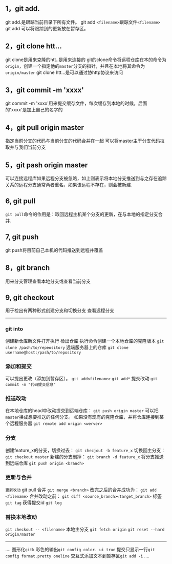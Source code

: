 ## 1，git add.
git add.是跟踪当前目录下所有文件。
git add `<filename>`跟踪文件`<filename>`
git add 可以将跟踪到的更新放在暂存区。
## 2，git clone htt...
git clone是用来克隆的htt..是用来连接的
git的clone命令将远程仓库在本的命令为`origin`，创建一个指定他的`master`分支的指针，并且在本地将其命令为`origin/master`
git clone htt...是可以通过协http协议来访问
## 3，git commit -m 'xxxx'
git commit -m 'xxxx'用来提交缓存文件，每次缓存到本地的时候，后面的'xxxx'是加上自己的名字的
## 4，git pull origin master
指定当前分支的代码与当前分支的代码合并在一起
可以将master主干分支代码拉取并与我们当前分支
## 5，git pash origin master
可以连接远程库如果远程分支被忽略，如上则表示将本地分支推送到与之存在追踪关系的远程分支通常两者重名，如果该远程不存在，则会被新建.
## 6, git pull
`git pull`命令的作用是：取回远程主机某个分支的更新，在与本地的指定分支合并.
## 7, git push
git push将目前自己本机的代码推送到远程并覆盖
## 8，git branch
用来分支管理查看本地分支或查看当前分支
## 9, git checkout
用于检出有两种形式创建分支和切换分支
查看远程分支


---


### git into
创建新仓库新文件打开执行
检出仓库
执行命令创建一个本地仓库的克隆版本
`git clone /pash/to/repeository`
远端服务器上的仓库
`git clone username@host:/pash/to/repository`
### 添加和提交
可以提出更改（添加到暂存区）。
`git add<filename>`
`git add*`
提交改动
`git commit -m "代码提交信息"`
### 推送改动
在本地仓库的head中改动提交到远端仓库：
`git push origin master`
可以把`master`换成想要推送的任何分支。
如果没有现有的克隆仓库，并将仓库连接到某个远程服务器
`git remote add origin <werver>`
### 分支
创建feature_x的分支，切换过去：
`git checjout -b feature_x`
切换回主分支：
`git checkout master`
新建的分支删掉：
`git branch -d feature_x`
将分支推送到远端仓库
`git push origin <branch>`
### 更新与合并
`更新改动`
git pull
合并
`git merge <branch>`
改完之后的合并成功为：
`git add <filename>`
合并改动之前：
`git diff <source_branch><target_branch>`
标签
`git tag`
获得提交id
`git log`
### 替换本地改动
`git checkout -- <filename>`
本地主分支
`git fetch origin`
`git reset --hard origin/master`

---
....
图形化`gitk`
彩色的输出`git config color. ui true`
提交只显示一行`git config format.pretty oneline`
交互式添加文本到暂存区`git add -i`
....